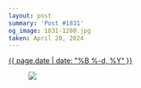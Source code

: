 ```yaml
---
layout: post
summary: 'Post #1831'
og_image: 1831-1280.jpg
taken: April 20, 2024
---
```


<div class="post">
 <time>
  <a href="/1831">
   {{ page.date | date: "%B %-d, %Y" }}
  </a>
 </time>
 <a href="/1831">
  <figure data-taken="4/20/2024">
   <img sizes="(min-width: 700px) 50vw, calc(100vw - 2rem)" src="{{ site.assets_url }}/1831-640.jpg" srcset="{{ site.assets_url }}/1831-320.jpg 320w, {{ site.assets_url }}/1831-640.jpg 640w, {{ site.assets_url }}/1831-960.jpg 960w, {{ site.assets_url }}/1831-1280.jpg 1280w"/>
  </figure>
 </a>
</div>
